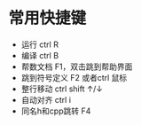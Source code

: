 # 常用快捷键

* 运行    ctrl R
* 编译    ctrl B
* 帮数文档    F1，双击跳到帮助界面
* 跳到符号定义    F2 或者ctrl 鼠标
* 整行移动 ctrl shift ↑/↓
* 自动对齐 ctrl i
* 同名h和cpp跳转 F4